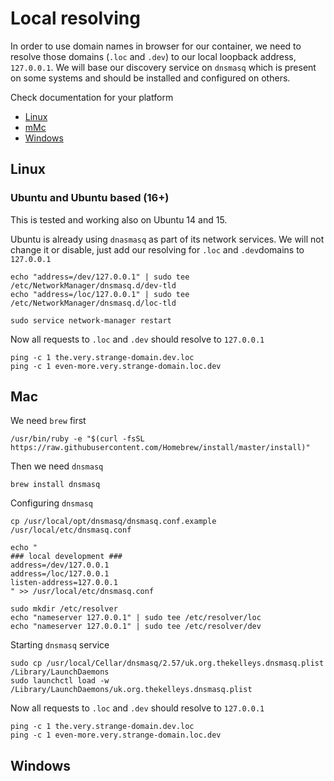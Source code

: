 # Local resolving

In order to use domain names in browser for our container, we need to resolve those domains (`.loc` and `.dev`) to our local loopback address, `127.0.0.1`. We will base our discovery service on `dnsmasq` which is present on some systems and should be installed and configured on others.

Check documentation for your platform

- [Linux](#linux)
- [mMc](#mac)
- [Windows](#windows)

## Linux

### Ubuntu and Ubuntu based (16+)

This is tested and working also on Ubuntu 14 and 15.

Ubuntu is already using `dnasmasq` as part of its network services. We will not change it or disable, just add our resolving for `.loc` and `.dev`domains to `127.0.0.1`

    echo "address=/dev/127.0.0.1" | sudo tee /etc/NetworkManager/dnsmasq.d/dev-tld
    echo "address=/loc/127.0.0.1" | sudo tee /etc/NetworkManager/dnsmasq.d/loc-tld

    sudo service network-manager restart

Now all requests to `.loc` and `.dev` should resolve to `127.0.0.1`

    ping -c 1 the.very.strange-domain.dev.loc
    ping -c 1 even-more.very.strange-domain.loc.dev

## Mac

We need `brew` first

    /usr/bin/ruby -e "$(curl -fsSL https://raw.githubusercontent.com/Homebrew/install/master/install)"

Then we need `dnsmasq`

    brew install dnsmasq

Configuring `dnsmasq`

```
cp /usr/local/opt/dnsmasq/dnsmasq.conf.example /usr/local/etc/dnsmasq.conf
    
echo "
### local development ###
address=/dev/127.0.0.1
address=/loc/127.0.0.1
listen-address=127.0.0.1
" >> /usr/local/etc/dnsmasq.conf

sudo mkdir /etc/resolver
echo "nameserver 127.0.0.1" | sudo tee /etc/resolver/loc
echo "nameserver 127.0.0.1" | sudo tee /etc/resolver/dev
```

Starting `dnsmasq` service

    sudo cp /usr/local/Cellar/dnsmasq/2.57/uk.org.thekelleys.dnsmasq.plist /Library/LaunchDaemons
    sudo launchctl load -w /Library/LaunchDaemons/uk.org.thekelleys.dnsmasq.plist

Now all requests to `.loc` and `.dev` should resolve to `127.0.0.1`

    ping -c 1 the.very.strange-domain.dev.loc
    ping -c 1 even-more.very.strange-domain.loc.dev

## Windows
